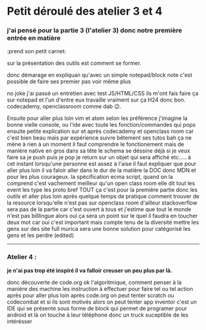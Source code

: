 # Petit déroulé des atelier 3 et 4

### j'ai pensé pour la partie 3 (l'atelier 3) donc notre première entrée en matière

:prend son petit carnet:

sur la présentation des outils est comment se former.

donc démarage en expliquan qu'avec un simple notepad/block note c'est possible de faire ses premier pas voir même plus

no joke j'ai passé un entretien avec test JS/HTML/CSS ils m'ont fais faire ça sur notepad et l'un d'entre eux travaille vraiment sur ça H24 donc bon.
codecademy, openclassroom comme dab :wink:.

Ensuite pour aller plus loin vim et atom selon les préférence j'imagine la bonne vielle console, ou l'ide avec toute les fonction/commandes qui pops
ensuite petite explication sur et après codecademy et openclass room car c'est bien beau mais par expérience suivre bêtement ses tutos bah ça ne mène à rien à un moment il faut comprendre le fonctionement
mais de manière native en gros dans sa tête le schema se déssine déjà
si je veux faire sa je push puis je pop je return sur un objet qui sera affiché etc.....
à cet instant lorsqu'une personne est assez à l'aise il faut expliquer que pour aller plus loin il va faloir aller dans le dur de la matière
la DOC
donc MDN et pour les plus courageux.
la spécification ecma script, quand on la comprend c'est vachement meilleur qu'un open class room
elle dit tout les event les type les proto bref TOUT
ça c'est pour la première partie donc les outils et aller plus loin après quelque temps de pratique comment trouver de la resource lorsqu'elle n'est pas sur openclass room
d'ailleur stackoverflow sera pas de la partie car c'est ouvert à tous
et j'estime que tout le monde n'est pas billlingue alors oui ça sera un point sur le quel il faudra en toucher deux mot car oui c'est important
mais compte tenu de la diversité mettre les gens sur des site full murica sera une bonne solution pour catégorisé les gens et les perdre (edited)

---

### Atelier 4 :

**je n'ai pas trop été inspiré il va falloir creuser un peu plus par là.**

donc découverte de code.org ok
l'algoritmique, comment penser à la manière des machine les instruction à effectuer pour faire tel ou tel action
après pour aller plus loin après code.org on peut tenter scratch ou codecombat
et si ils sont motivés alors on peut tenter app inventor c'est un IDE qui se présente sous forme de block qui permet de programer pour android
et là on touche à leur téléphone donc un truck suceptible de les intérésser
